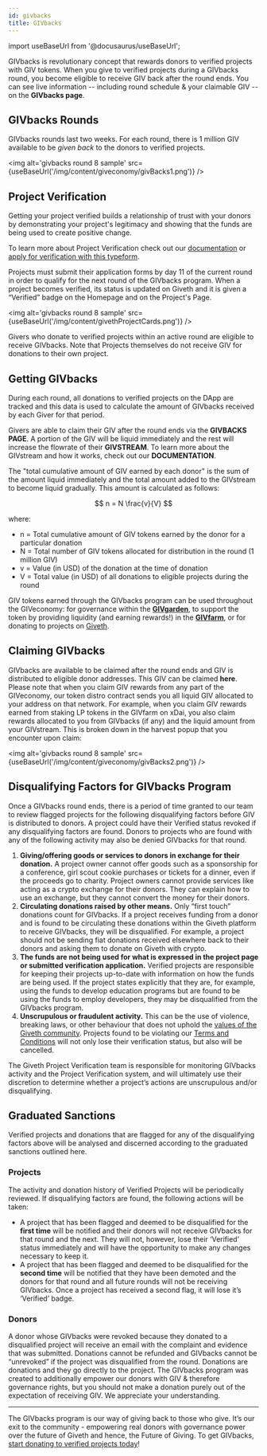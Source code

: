 ```yaml
---
id: givbacks
title: GIVbacks
---
```

import useBaseUrl from '@docusaurus/useBaseUrl';


GIVbacks is revolutionary concept that rewards donors to verified projects with GIV tokens. When you give to verified projects during a GIVbacks round, you become eligible to receive GIV back after the round ends. You can see live information -- including round schedule & your claimable GIV -- on the **GIVbacks page**.

## GIVbacks Rounds
GIVbacks rounds last two weeks. For each round, there is 1 million GIV available to be *given back* to the donors to verified projects.

<img alt='givbacks round 8 sample' src={useBaseUrl('/img/content/giveconomy/givBacks1.png')} />


## Project Verification
Getting your project verified builds a relationship of trust with your donors by demonstrating your project's legitimacy and showing that the funds are being used to create positive change.

To learn more about Project Verification check out our [documentation](/dapps/makeTraceableProject) or [apply for verification with this typeform](https://hlfkiwoiwhi.typeform.com/to/pXxk0HO5).

Projects must submit their application forms by day 11 of the current round in order to qualify for the next round of the GIVbacks program. When a project becomes verified, its status is updated on Giveth and it is given a “Verified” badge on the Homepage and on the Project's Page.

<img alt='givbacks round 8 sample' src={useBaseUrl('/img/content/givethProjectCards.png')} />

Givers who donate to verified projects within an active round are eligible to receive GIVbacks. Note that Projects themselves do not receive GIV for donations to their own project.

## Getting GIVbacks

During each round, all donations to verified projects on the DApp are tracked and this data is used to calculate the amount of GIVbacks received by each Giver for that period.

Givers are able to claim their GIV after the round ends via the **GIVBACKS PAGE**. A portion of the GIV will be liquid immediately and the rest will increase the flowrate of their **GIVSTREAM**. To learn more about the GIVstream and how it works, check out our **DOCUMENTATION**.

The "total cumulative amount of GIV earned by each donor" is the sum of the amount liquid immediately and the total amount added to the GIVstream to become liquid gradually. This amount is calculated as follows:

$$
n = N \frac{v}{V}
$$

where:

  - n = Total cumulative amount of GIV tokens earned by the donor for a particular donation  
  - N = Total number of GIV tokens allocated for distribution in the round (1 million GIV)  
  - v  = Value (in USD) of the donation at the time of donation  
  - V  = Total value (in USD) of all donations to eligible projects during the round  

GIV tokens earned through the GIVbacks program can be used throughout the GIVeconomy: for governance within the [**GIVgarden**](./givgarden), to support the token by providing liquidity (and earning rewards!) in the [**GIVfarm**](./givfarm), or for donating to projects on [Giveth](https://giveth.io).

## Claiming GIVbacks
GIVbacks are available to be claimed after the round ends and GIV is distributed to eligible donor addresses. This GIV can be claimed **here**. Please note that when you claim GIV rewards from any part of the GIVeconomy, our token distro contract sends you all liquid GIV allocated to your address on that network. For example, when you claim GIV rewards earned from staking LP tokens in the GIVfarm on xDai, you also claim rewards allocated to you from GIVbacks (if any) and the liquid amount from your GIVstream. This is broken down in the harvest popup that you encounter upon claim:

<img alt='givbacks round 8 sample' src={useBaseUrl('/img/content/giveconomy/givBacks2.png')} />


## **Disqualifying Factors for GIVbacks Program**

Once a GIVbacks round ends, there is a period of time granted to our team to review flagged projects for the following disqualifying factors before GIV is distributed to donors. A project could have their Verified status revoked if any disqualifying factors are found. Donors to projects who are found with any of the following activity may also be denied GIVbacks for that round.

1. **Giving/offering goods or services to donors in exchange for their donation.** A project owner cannot offer goods such as a sponsorship for a conference, girl scout cookie purchases or tickets for a dinner, even if the proceeds go to charity. Project owners cannot provide services like acting as a crypto exchange for their donors. They can explain how to use an exchange, but they cannot convert the money for their donors.
2. **Circulating donations raised by other means.** Only “first touch” donations count for GIVbacks. If a project receives funding from a donor and is found to be circulating these donations within the Giveth platform to receive GIVbacks, they will be disqualified. For example, a project should not be sending fiat donations received elsewhere back to their donors and asking them to donate on Giveth with crypto.
3. **The funds are not being used for what is expressed in the project page or submitted verification application.** Verified projects are responsible for keeping their projects up-to-date with information on how the funds are being used. If the project states explicitly that they are, for example, using the funds to develop education programs but are found to be using the funds to employ developers, they may be disqualified from the GIVbacks program.
4. **Unscrupulous or fraudulent activity.** This can be the use of violence, breaking laws, or other behaviour that does not uphold the [values of the Giveth community](/whatisgiveth/). Projects found to be violating our [Terms and Conditions](https://giveth.io/tos) will not only lose their verification status, but also will be cancelled.

The Giveth Project Verification team is responsible for monitoring GIVbacks activity and the Project Verification system, and will ultimately use their discretion to determine whether a project’s actions are unscrupulous and/or disqualifying.

## **Graduated Sanctions**

Verified projects and donations that are flagged for any of the disqualifying factors above will be analysed and discerned according to the graduated sanctions outlined here.

### **Projects**

The activity and donation history of Verified Projects will be periodically reviewed. If disqualifying factors are found, the following actions will be taken:

- A project that has been flagged and deemed to be disqualified for the **first time** will be notified and their donors will not receive GIVbacks for that round and the next. They will not, however, lose their ‘Verified’ status immediately and will have the opportunity to make any changes necessary to keep it.
- A project that has been flagged and deemed to be disqualified for the **second time** will be notified that they have been demoted and the donors for that round and all future rounds will not be receiving GIVbacks. Once a project has received a second flag, it will lose it’s ‘Verified’ badge.

### **Donors**

A donor whose GIVbacks were revoked because they donated to a disqualified project will receive an email with the complaint and evidence that was submitted. Donations cannot be refunded and GIVbacks cannot be “unrevoked” if the project was disqualified from the round. Donations are donations and they go directly to the project. The GIVbacks program was created to additionally empower our donors with GIV & therefore governance rights, but you should not make a donation purely out of the expectation of receiving GIV. We appreciate your understanding.

---

The GIVbacks program is our way of giving back to those who give. It’s our exit to the community - empowering real donors with governance power over the future of Giveth and hence, the Future of Giving. To get GIVbacks, [start donating to verified projects today](https://giveth.io/projects)!
